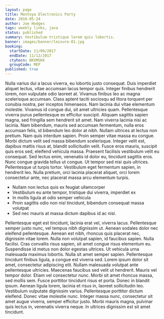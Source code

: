```yaml
---
layout: page
title: Montoya Electronics Party
date: 2016-05-24
author: Joe Hodges
tags: weekly links, java
status: published
summary: Vestibulum tristique lorem quis lobortis.
banner: images/banner/leisure-01.jpg
booking:
  startDate: 11/09/2017
  endDate: 11/12/2017
  ctyhocn: BKVMSHX
  groupCode: MEP
published: true
---
```

Nulla varius dui a lacus viverra, eu lobortis justo consequat. Duis imperdiet aliquet lectus, vitae accumsan lacus tempor quis. Integer finibus hendrerit lorem, non vulputate odio laoreet at. Vivamus finibus leo ac magna scelerisque accumsan. Class aptent taciti sociosqu ad litora torquent per conubia nostra, per inceptos himenaeos. Nam lacinia dui vitae elementum molestie. Vivamus id congue dui, sit amet ultricies quam. Pellentesque viverra purus pellentesque ex efficitur suscipit. Aliquam sagittis sapien magna, sed fringilla sem hendrerit sit amet. Nam viverra lacinia nisi ac lacinia. Nam bibendum, mauris sed accumsan fermentum, nulla eros accumsan felis, id bibendum leo dolor at nibh. Nullam ultrices at lectus non pretium. Nam quis interdum sapien.
Proin semper vitae massa eu congue. Morbi dictum velit sed massa bibendum scelerisque. Integer velit est, dapibus mattis risus at, blandit sollicitudin velit. Fusce eros mauris, suscipit quis eros sed, eleifend vehicula massa. Praesent facilisis vestibulum velit eu consequat. Sed lectus enim, venenatis id dolor eu, tincidunt sagittis eros. Nunc congue gravida tellus ut congue. Ut tempor sed nisi quis ultrices. Pellentesque ut turpis tortor. Vestibulum eget fermentum sapien, in hendrerit leo. Nulla pretium, orci lacinia placerat aliquet, orci lorem consectetur ante, nec placerat massa arcu elementum turpis.

* Nullam non lectus quis ex feugiat ullamcorper
* Vestibulum eu ante tempor, tristique dui viverra, imperdiet ex
* In mollis ligula at odio semper vehicula
* Proin sagittis odio non nisl tincidunt, bibendum consequat massa volutpat
* Sed nec mauris at massa dictum dapibus id ac nisl.

Pellentesque eget est tincidunt, lacinia erat vel, viverra lacus. Pellentesque semper justo nunc, vel tempus nibh dignissim ut. Aenean sodales dolor nec eleifend pellentesque. Aenean est nibh, rhoncus quis placerat nec, dignissim vitae lorem. Nulla non volutpat sapien, id faucibus sapien. Nulla facilisi. Cras convallis risus sapien, sit amet congue risus elementum eu. Suspendisse id metus non dolor egestas ultrices. Ut vehicula urna malesuada maximus lobortis. Nulla sit amet semper sapien. Pellentesque tincidunt finibus ligula, a congue est viverra sed.
Lorem ipsum dolor sit amet, consectetur adipiscing elit. Nullam malesuada volutpat ante pellentesque ultricies. Maecenas faucibus sed velit ut hendrerit. Mauris vel tempor dolor. Etiam vel consectetur nunc. Morbi sit amet rhoncus massa, sed mollis sem. Fusce porttitor tincidunt risus et porta. Donec in blandit ipsum. Aenean ligula lorem, lacinia et risus in, laoreet sollicitudin leo. Vestibulum vulputate dignissim varius. Pellentesque porttitor dictum eleifend. Donec vitae molestie nunc. Integer massa nunc, consectetur sit amet augue viverra, semper efficitur justo. Morbi mauris magna, pulvinar quis lectus in, venenatis viverra neque. In ultrices dignissim est sit amet tincidunt.
